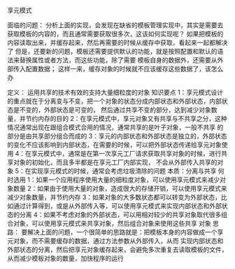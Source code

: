 享元模式

面临的问题：
    分析上面的实现，会发现在缺省的模板管理实现中，其实是需要去获取模板的内容的，而且通常需要获取很多次，这该如何实现呢？
    如果把模板的内容读取出来，并缓存起来，然后再需要的时候从缓存中获取，看起来一起都解决了
    但是，还要新的问题，模板还需要提供默认的功能，就是按照配置和默认的语法来替换属性或者方法，而这些功能，除了需要
    模板自身的数据外，还需要从外部传入配置数据；
    这样一来，缓存对象的时候就不应该缓存这些数据了，该怎么办

定义：
    运用共享的技术有效的支持大量细粒度的对象
知识要点
    1：享元模式设计的重点就在于分离变与不变，把一个对象的状态分成内部状态和外部状态，内部状态是不变的，外部状态是可变的，
    然后通过共享不变的部分，达到减少对象数量，并节约内存的目的
    2：在享元模式中，享元对象又有共享与不共享之分，这种情况通常出现在跟组合模式合用的情况，通常共享的是叶子对象，一般不共享
    的部分是由共享部分组合而成的
    3：享元的内部状态和外部状态是独立的，外部状态的变化不应该影响到内部状态，在需要的时候，可以把外部状态传递给享元对象使用
    4：在享元模式中，通常是在第一次享元工厂请求获取共享对象的时候，进行共享对象的初始化，而且多半都是在享元工厂内部实现，
    不会从外部传入共享的对象
    5：在实现享元模式的时候，通常会考虑垃圾清除的问题
本质：分离与共享
何时选用
    1：如果一个应用程序使用大量的细粒度对象，可以使用享元模式来减少对象数量
    2：如果由于使用大量的对象，造成很大的存储开销，可以使用享元模式来减少对象数量，并节约内存
    3：如果对象的大多数状态都可以转变为外部状态，比如通过计算得到，或是从外部传入等，可以使用享元模式来实现内部状态和外部状态的分离
    4：如果不考虑对象的外部状态，可以用相对较少的共享对象取代很多组合对象，可以使用享元模式来共享对象，然后组合对象来使用这些共享
    对象
思路：
    要解决上面的问题，一个很简单的思路就是：把模板本身的内容做成一个享元对象，而不需要缓存的数据，通过方法参数从外部传入，从而
    实现内部状态和外部状态的分离，然后把享元对象缓存起来，会避免多次重复去读取模板的文件，从而减少模板对象的数量，加快程序的运行
